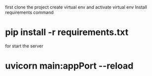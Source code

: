 first clone the project 
create virtual env and activate virtual env
Install requirements command
# pip install -r requirements.txt
for start the server
# uvicorn main:appPort --reload
